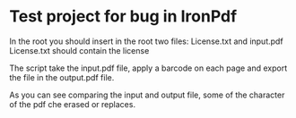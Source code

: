 # Test project for bug in IronPdf

In the root you should insert in the root two files: License.txt and input.pdf 
License.txt should contain the license

The script take the input.pdf file, apply a barcode on each page and export the file in the output.pdf file.

As you can see comparing the input and output file, some of the character of the pdf che erased or replaces.